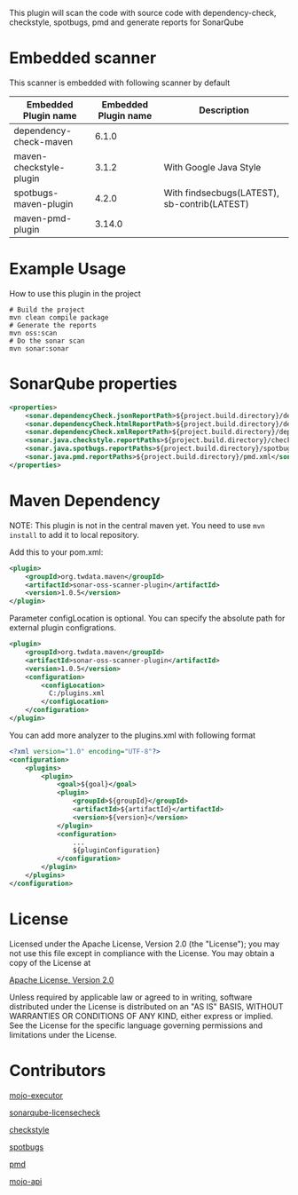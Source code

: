 This plugin will scan the code with source code with dependency-check, checkstyle, spotbugs, pmd and
generate reports for SonarQube

Embedded scanner
=============

This scanner is embedded with following scanner by default

Embedded Plugin name              |Embedded Plugin name        |Description
----------------------------------|----------------------------|-----------------------------------------------
dependency-check-maven            | 6.1.0                      |
maven-checkstyle-plugin           | 3.1.2                      | With Google Java Style
spotbugs-maven-plugin             | 4.2.0                      | With findsecbugs(LATEST), sb-contrib(LATEST)
maven-pmd-plugin                  | 3.14.0                     |

Example Usage
=============

How to use this plugin in the project

```shell script
# Build the project
mvn clean compile package
# Generate the reports
mvn oss:scan
# Do the sonar scan
mvn sonar:sonar
```

SonarQube properties
=============

```xml
<properties>
    <sonar.dependencyCheck.jsonReportPath>${project.build.directory}/dependency-check-report.json</sonar.dependencyCheck.jsonReportPath>
    <sonar.dependencyCheck.htmlReportPath>${project.build.directory}/dependency-check-report.html</sonar.dependencyCheck.htmlReportPath>
    <sonar.dependencyCheck.xmlReportPath>${project.build.directory}/dependency-check-report.xml</sonar.dependencyCheck.xmlReportPath>
    <sonar.java.checkstyle.reportPaths>${project.build.directory}/checkstyle-result.xml</sonar.java.checkstyle.reportPaths>
    <sonar.java.spotbugs.reportPaths>${project.build.directory}/spotbugsXml.xml</sonar.java.spotbugs.reportPaths>
    <sonar.java.pmd.reportPaths>${project.build.directory}/pmd.xml</sonar.java.pmd.reportPaths>
</properties>
```

Maven Dependency
================

NOTE: This plugin is not in the central maven yet. You need to use `mvn install` to add it to local repository.

Add this to your pom.xml:

```xml
<plugin>
    <groupId>org.twdata.maven</groupId>
    <artifactId>sonar-oss-scanner-plugin</artifactId>
    <version>1.0.5</version>
</plugin>
```

Parameter configLocation is optional. You can specify the absolute path for external plugin configrations.

```xml
<plugin>
    <groupId>org.twdata.maven</groupId>
    <artifactId>sonar-oss-scanner-plugin</artifactId>
    <version>1.0.5</version>
    <configuration>
        <configLocation>
          C:/plugins.xml
        </configLocation>
    </configuration>
</plugin>
```

You can add more analyzer to the plugins.xml with following format

```xml
<?xml version="1.0" encoding="UTF-8"?>
<configuration>
    <plugins>
        <plugin>
            <goal>${goal}</goal>
            <plugin>
                <groupId>${groupId}</groupId>
                <artifactId>${artifactId}</artifactId>
                <version>${version}</version>
            </plugin>
            <configuration>
                ...
                ${pluginConfiguration}
            </configuration>
        </plugin>
    </plugins>
</configuration>

```

License
=======
Licensed under the Apache License, Version 2.0 (the "License"); you may not use this file except in compliance with the License. You may obtain a copy of the License at

[Apache License, Version 2.0](http://www.apache.org/licenses/LICENSE-2.0)

Unless required by applicable law or agreed to in writing, software distributed under the License is distributed on an "AS IS" BASIS, WITHOUT WARRANTIES OR CONDITIONS OF ANY KIND, either express or implied. See the License for the specific language governing permissions and limitations under the License.

Contributors
============
[mojo-executor](https://github.com/TimMoore/mojo-executor)

[sonarqube-licensecheck](https://github.com/porscheinformatik/sonarqube-licensecheck)

[checkstyle](https://github.com/checkstyle/checkstyle)

[spotbugs](https://github.com/spotbugs/spotbugs)

[pmd](https://github.com/pmd/pmd)

[mojo-api](http://maven.apache.org/developers/mojo-api-specification.html)
